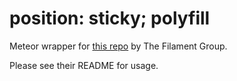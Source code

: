 # position: sticky; polyfill

Meteor wrapper for [this repo](https://github.com/filamentgroup/fixed-sticky) by The Filament Group.

Please see their README for usage.